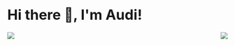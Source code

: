 <h1 style="font-size: 32px;">Hi there 👋, I'm Audi!</h1>

<div style="display: flex; justify-content: space-between;">
    <a href="https://github.com/AudiHagi">
        <img align="center" src="https://github-readme-stats.vercel.app/api/top-langs/?username=AudiHagi&hide_progress=false" />
    </a>
    <a href="https://github.com/AudiHagi">
        <img align="center" src="https://github-readme-stats.vercel.app/api?username=AudiHagi&show_icons=true&theme=graywhite" />
    </a>
</div>


<!--
**AudiHagi/AudiHagi** is a ✨ _special_ ✨ repository because its `README.md` (this file) appears on your GitHub profile.
Here are some ideas to get you started:
- 🔭 I’m currently working on ...
- 🌱 I’m currently learning ...
- 👯 I’m looking to collaborate on ...
- 🤔 I’m looking for help with ...
- 💬 Ask me about ...
- 📫 How to reach me: ...
- 😄 Pronouns: ...
- ⚡ Fun fact: ...
-->
